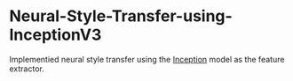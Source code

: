 # Neural-Style-Transfer-using-InceptionV3
Implementied neural style transfer using the [Inception](https://arxiv.org/abs/1512.00567v3) model as the feature extractor.
